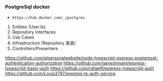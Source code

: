 ### PostgreSql docker

- `https://hub.docker.com/_/postgres`

1. Entities (User.ts)
2. Repository Interfaces
3. Use Cases
4. Infrastructure (Repository 実装)
5. Controllers/Presenters

https://github.com/alpersonalwebsite/node-typescript-express-postgresql-authentication-authorization
https://github.com/ganeshmani/express-typescript-basic-auth
https://github.com/rafaelfl/express-typescript-auth
https://github.com/Louis3797/express-ts-auth-service
